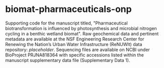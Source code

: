 # biomat-pharmaceuticals-onp
Supporting code for the manuscript titled, "Pharmaceutical biotransformation is influenced by photosynthesis and microbial nitrogen cycling in a benthic wetland biomat". Raw geochemical data and pertinent metadata are available at the NSF Engineering Research Center for Renewing the Nation’s Urban Water Infrastructure (ReNUWIt) data repository: *placeholder*. Sequencing files are available on NCBI under BioProject PRJNA818364 with specific accessions listed within the manuscript supplementary data file (Supplementary Data 1). 
